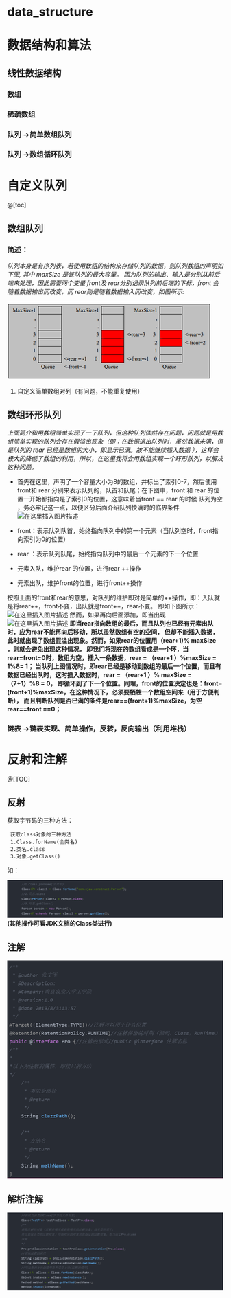 # data_structure


# 数据结构和算法

## 线性数据结构
### 数组
### 稀疏数组
### 队列 ->简单数组队列
### 队列 ->数组循环队列
# 自定义队列
@[toc]

## 数组队列

### 简述：
 *队列本身是有序列表，若使用数组的结构来存储队列的数据，则队列数组的声明如下图, 其中 maxSize 是该队列的最大容量。
因为队列的输出、输入是分别从前后端来处理，因此需要两个变量 front及 rear分别记录队列前后端的下标，front 会随着数据输出而改变，而 rear则是随着数据输入而改变，如图所示:*

![](.README_images/e5cf042c.png)

1. 自定义简单数组对列（有问题，不能重复使用）

## 数组环形队列
*上面简介和用数组简单实现了一下队列，但这种队列依然存在问题，问题就是用数组简单实现的队列会存在假溢出现象（即：在数据退出队列时，虽然数据未满，但是队列的 rear 已经是数组的大小，即显示已满。故不能继续插入数据 ），这样会极大的降低了数组的利用，所以，在这里我将会用数组实现一个环形队列，以解决这种问题。*

 - 首先在这里，声明了一个容量大小为8的数组，并标出了索引0-7，然后使用front和 rear 分别来表示队列的，队首和队尾；在下图中，front 和 rear 的位置一开始都指向是了索引0的位置，这意味着当front == rear 的时候 队列为空 ，务必牢记这一点，以便区分后面介绍队列快满时的临界条件
![在这里插入图片描述](https://img-blog.csdnimg.cn/20190902030228994.png?x-oss-process=image/watermark,type_ZmFuZ3poZW5naGVpdGk,shadow_10,text_aHR0cHM6Ly9ibG9nLmNzZG4ubmV0L3FxXzQxMDAxMDcx,size_16,color_FFFFFF,t_70)
 - front：表示队列队首，始终指向队列中的第一个元素（当队列空时，front指向索引为0的位置）
   
   
  - rear ：表示队列队尾，始终指向队列中的最后一个元素的下一个位置
   
   
  - 元素入队，维护rear 的位置，进行rear ++操作
   
   
  -  元素出队，维护front的位置，进行front++操作

按照上面的front和rear的意思，对队列的维护即对是简单的++操作，即：入队就是将rear++，front不变，出队就是front++，rear不变。
即如下图所示：
![在这里插入图片描述](https://img-blog.csdnimg.cn/20190902030802611.png?x-oss-process=image/watermark,type_ZmFuZ3poZW5naGVpdGk,shadow_10,text_aHR0cHM6Ly9ibG9nLmNzZG4ubmV0L3FxXzQxMDAxMDcx,size_16,color_FFFFFF,t_70)
然而，如果再向后面添加，即当出现
![在这里插入图片描述](https://img-blog.csdnimg.cn/20190902032618795.png?x-oss-process=image/watermark,type_ZmFuZ3poZW5naGVpdGk,shadow_10,text_aHR0cHM6Ly9ibG9nLmNzZG4ubmV0L3FxXzQxMDAxMDcx,size_16,color_FFFFFF,t_70)
**即当rear指向数组的最后，而且队列也已经有元素出队时，应为rear不能再向后移动，所以虽然数组有空的空间，
但却不能插入数据，此时就出现了数组假溢出现象。然而，如果rear的位置用（rear+1)% maxSize ，则就会避免出现这种情况，
即我们将现在的数组看成是一个环，当rear=front=0时，数组为空，插入一条数据，rear = （rear+1 ）%maxSize = 1%8= 1； 
当队列上图情况时，即rear已经是移动到数组的最后一个位置，而且有数据已经出队时，这时插入数据时，rear = （rear+1 ）% maxSize = （7+1）%8 = 0，
即循环到了下一个位置。同理，front的位置决定也是：front= (front+1)%maxSize，在这种情况下，必须要牺牲一个数组空间来（用于方便判断），
而且判断队列是否已满的条件是rear==(front+1)%maxSize，为空rear==front ==0；**



### 链表 ->链表实现、简单操作，反转，反向输出（利用堆栈）


# 反射和注解

@[TOC]
## 反射
获取字节码的三种方法：

     获取class对象的三种方法
     1.Class.forName(全类名)
     2.类名.class
     3.对象.getClass()
   如：
 
![](.README_images/277e5733.png)
  **(其他操作可看JDK文档的Class类进行)**

## 注解
![](.README_images/e94be588.png)

## 解析注解

![](.README_images/b4b9b5ea.png)
